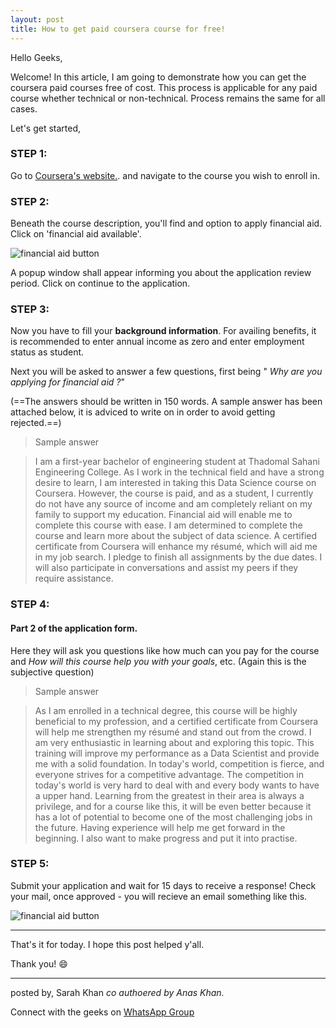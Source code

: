 ```yaml
---
layout: post
title: How to get paid coursera course for free!
---
```


Hello Geeks,


Welcome! In this article, I am going to demonstrate how you can get the coursera paid courses free of cost. This process is applicable for any paid course whether technical or non-technical. Process remains the same for all cases.

Let's get started,

### STEP 1:
Go to [Coursera's website.](https://www.coursera.org). and navigate to the course you wish to enroll in.

### STEP 2:
 Beneath the course description, you'll find and option to apply financial aid. Click on 'financial aid available'.
 
![financial aid button](1.png)

A popup window shall appear informing you about the application review period. Click on continue to the application.

### STEP 3:
Now you have to fill your **background information**.
For availing benefits, it is recommended to enter annual income as zero and enter employment status as student.

Next you will be asked to answer a few questions, first being
" *Why are you applying for financial aid ?*"

(==The answers should be written in 150 words. A sample answer has been attached below, it is adviced to write on in order to avoid getting rejected.==)

> Sample answer

> I am a first-year bachelor of engineering student at Thadomal Sahani Engineering College. As I work in the technical field and have a strong desire to learn, I am interested in taking this Data Science course on Coursera. However, the course is paid, and as a student, I currently do not have any source of income and am completely reliant on my family to support my education. Financial aid will enable me to complete this course with ease. I am determined to complete the course and learn more about the subject of data science. A certified certificate from Coursera will enhance my résumé, which will aid me in my job search. I pledge to finish all assignments by the due dates. I will also participate in conversations and assist my peers if they require assistance.

### STEP 4:
#### Part 2 of the application form.
Here they will ask you questions like how much can you pay for the course and *How will this course help you with your goals*, etc.
(Again this is the subjective question)

> Sample answer

> As I am enrolled in a technical degree, this course will be highly beneficial to my profession, and a certified certificate from Coursera will help me strengthen my résumé and stand out from the crowd. I am very enthusiastic in learning about and exploring this topic. This training will improve my performance as a Data Scientist and provide me with a solid foundation. In today's world, competition is fierce, and everyone strives for a competitive advantage. The competition in today's world is very hard to deal with and every body wants to have a upper hand. Learning from the greatest in their area is always a privilege, and for a course like this, it will be even better because it has a lot of potential to become one of the most challenging jobs in the future. Having experience will help me get forward in the beginning. I also want to make progress and put it into practise. 

### STEP 5:
 Submit your application and wait for 15 days to receive a response!
 Check your mail, once approved - you will recieve an email something like this.
 
 ![financial aid button](2.png)
 
 
---


 That's it for today. I hope this post helped y'all.
 
 Thank you! :smile:



---
posted by,
Sarah Khan _co authoered by Anas Khan._

 Connect with the geeks on
 [WhatsApp Group](https://chat.whatsapp.com/K3NrW5tPwrsHhfbdYstjLl)
